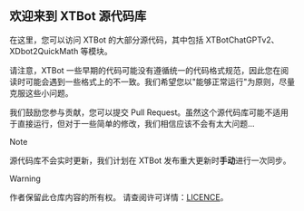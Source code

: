 ## 欢迎来到 XTBot 源代码库

在这里，您可以访问 XTBot 的大部分源代码，其中包括 XTBotChatGPTv2、XDbot2QuickMath 等模块。

请注意，XTBot 一些早期的代码可能没有遵循统一的代码格式规范，因此您在阅读时可能会遇到一些格式上的不一致。我们希望您以"能够正常运行"为原则，尽量克服这些小问题。

我们鼓励您参与贡献，您可以提交 Pull Request。虽然这个源代码库可能不适用于直接运行，但对于一些简单的修改，我们相信应该不会有太大问题...


> [!NOTE]
> 源代码库不会实时更新，我们计划在 XTBot 发布重大更新时**手动**进行一次同步。

> [!WARNING]
> 作者保留此仓库内容的所有权。
> 请查阅许可详情：[LICENCE](https://github.com/xxtg666/XTBot-Core/blob/main/LICENSE)。
